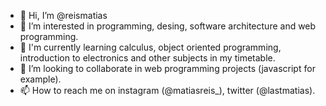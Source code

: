 - 👋 Hi, I’m @reismatias
- 👀 I’m interested in programming, desing, software architecture and web programming.
- 🌱 I'm currently learning calculus, object oriented programming, introduction to electronics and other subjects in my timetable.
- 💞️ I’m looking to collaborate in web programming projects (javascript for example).
- 📫 How to reach me on instagram (@matiasreis_), twitter (@lastmatias).

<!---
reismatias/reismatias is a ✨ special ✨ repository because its `README.md` (this file) appears on your GitHub profile.
You can click the Preview link to take a look at your changes.
--->
